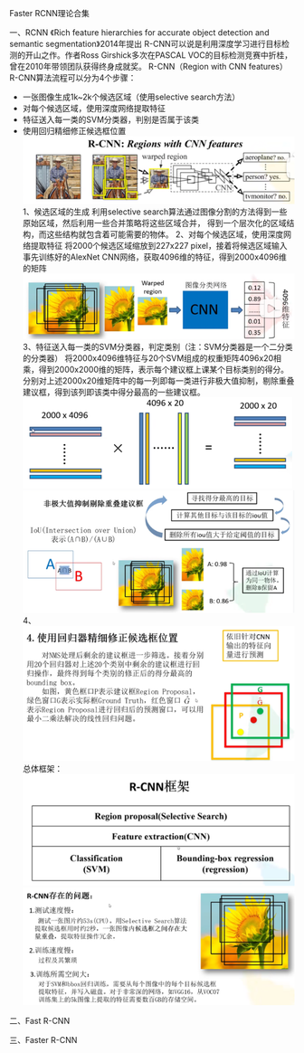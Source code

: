 Faster RCNN理论合集

一、RCNN
《Rich feature hierarchies for accurate object detection and semantic segmentation》2014年提出
R-CNN可以说是利用深度学习进行目标检测的开山之作。作者Ross Girshick多次在PASCAL VOC的目标检测竞赛中折桂，曾在2010年带领团队获得终身成就奖。
R-CNN（Region with CNN features）
R-CNN算法流程可以分为4个步骤：
- 一张图像生成1k~2k个候选区域（使用selective search方法）
- 对每个候选区域，使用深度网络提取特征
- 特征送入每一类的SVM分类器，判别是否属于该类
- 使用回归精细修正候选框位置
![img.png](materials/img1.png)
1、候选区域的生成
利用selective search算法通过图像分割的方法得到一些原始区域，然后利用一些合并策略将这些区域合并，
得到一个层次化的区域结构，而这些结构就包含着可能需要的物体。
2、对每个候选区域，使用深度网络提取特征
将2000个候选区域缩放到227x227 pixel，接着将候选区域输入事先训练好的AlexNet CNN网络，获取4096维的特征，得到2000x4096维的矩阵
![img.png](materials/img2.png)
3、特征送入每一类的SVM分类器，判定类别（注：SVM分类器是一个二分类的分类器）
将2000x4096维特征与20个SVM组成的权重矩阵4096x20相乘，得到2000x2000维的矩阵，表示每个建议框上课某个目标类别的得分。
分别对上述2000x20维矩阵中的每一列即每一类进行非极大值抑制，剔除重叠建议框，得到该列即该类中得分最高的一些建议框。
![img.png](materials/img3.png)
![img.png](materials/nms.png)
4、
![img.png](materials/img4.png)
总体框架：
![img.png](materials/framework.png)
![img.png](materials/img5.png)

二、Fast R-CNN

三、Faster R-CNN